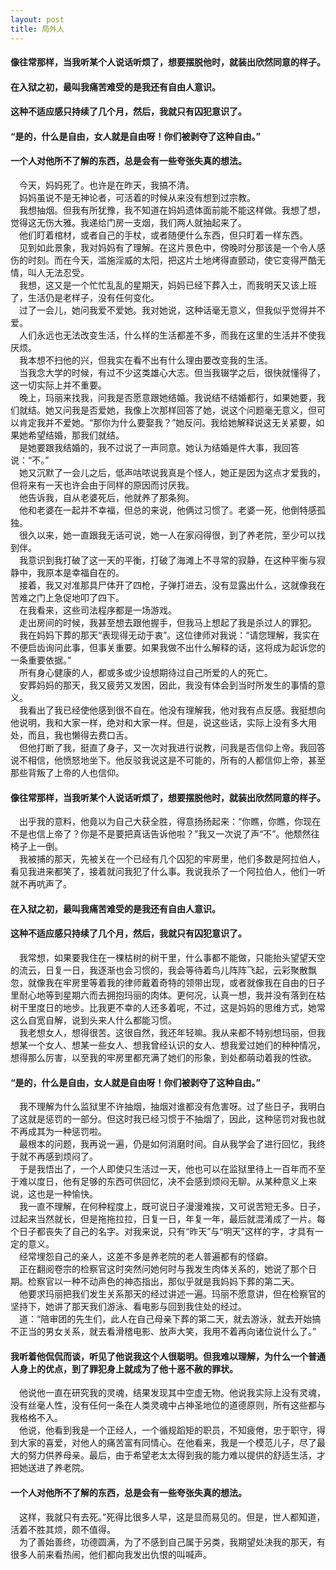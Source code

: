 ```yaml
---
layout: post
title: 局外人
---
```

#### 像往常那样，当我听某个人说话听烦了，想要摆脱他时，就装出欣然同意的样子。               
#### 在入狱之初，最叫我痛苦难受的是我还有自由人意识。               
#### 这种不适应感只持续了几个月，然后，我就只有囚犯意识了。         
#### “是的，什么是自由，女人就是自由呀！你们被剥夺了这种自由。”                     
#### 一个人对他所不了解的东西，总是会有一些夸张失真的想法。               
<!-- more -->
&#8195;今天，妈妈死了。也许是在昨天，我搞不清。               
&#8195;妈妈虽说不是无神论者，可活着的时候从来没有想到过宗教。               
&#8195;我想抽烟。但我有所犹豫，我不知道在妈妈遗体面前能不能这样做。我想了想，觉得这无伤大雅。我递给门房一支烟，我们两人就抽起来了。               
&#8195;他们盯着棺材，或者自己的手杖，或者随便什么东西，但只盯着一样东西。               
&#8195;见到如此景象，我对妈妈有了理解。在这片景色中，傍晚时分那该是一个令人感伤的时刻。而在今天，滥施淫威的太阳，把这片土地烤得直颤动，使它变得严酷无情，叫人无法忍受。               
&#8195;我想，这又是一个忙忙乱乱的星期天，妈妈已经下葬入土，而我明天又该上班了，生活仍是老样子，没有任何变化。               
&#8195;过了一会儿，她问我爱不爱她。我对她说，这种话毫无意义，但我似乎觉得并不爱。               
&#8195;人们永远也无法改变生活，什么样的生活都差不多，而我在这里的生活并不使我厌烦。               
&#8195;我本想不扫他的兴，但我实在看不出有什么理由要改变我的生活。               
&#8195;当我念大学的时候，有过不少这类雄心大志。但当我辍学之后，很快就懂得了，这一切实际上并不重要。               
&#8195;晚上，玛丽来找我，问我是否愿意跟她结婚。我说结不结婚都行，如果她要，我们就结。她又问我是否爱她，我像上次那样回答了她，说这个问题毫无意义，但可以肯定我并不爱她。“那你为什么要娶我？”她反问。我给她解释说这无关紧要，如果她希望结婚，那我们就结。               
&#8195;是她要跟我结婚的，我不过说了一声同意。她认为结婚是件大事，我回答说：“不。”               
&#8195;她又沉默了一会儿之后，低声咕哝说我真是个怪人，她正是因为这点才爱我的，但将来有一天也许会由于同样的原因而讨厌我。               
&#8195;他告诉我，自从老婆死后，他就养了那条狗。               
&#8195;他和老婆在一起并不幸福，但总的来说，他俩过习惯了。老婆一死，他倒特感孤独。               
&#8195;很久以来，她一直跟我无话可说，她一人在家闷得很，到了养老院，至少可以找到伴。               
&#8195;我意识到我打破了这一天的平衡，打破了海滩上不寻常的寂静，在这种平衡与寂静中，我原本是幸福自在的。               
&#8195;接着，我又对准那具尸体开了四枪，子弹打进去，没有显露出什么，这就像我在苦难之门上急促地叩了四下。                 
&#8195;在我看来，这些司法程序都是一场游戏。               
&#8195;走出房间的时候，我甚至想去跟他握手，但我马上想起了我是杀过人的罪犯。               
&#8195;我在妈妈下葬的那天“表现得无动于衷”。这位律师对我说：“请您理解，我实在不便启齿询问此事，但事关重要。如果我做不出什么解释的话，这将成为起诉您的一条重要依据。”               
&#8195;所有身心健康的人，都或多或少设想期待过自己所爱的人的死亡。               
&#8195;安葬妈妈的那天，我又疲劳又发困，因此，我没有体会到当时所发生的事情的意义。               
&#8195;我看出了我已经使他感到很不自在。他没有理解我，他对我有点反感。我挺想向他说明，我和大家一样，绝对和大家一样。但是，说这些话，实际上没有多大用处，而且，我也懒得去费口舌。               
&#8195;但他打断了我，挺直了身子，又一次对我进行说教，问我是否信仰上帝。我回答说不相信，他愤怒地坐下。他反驳我说这是不可能的，所有的人都信仰上帝，甚至那些背叛了上帝的人也信仰。               
#### 像往常那样，当我听某个人说话听烦了，想要摆脱他时，就装出欣然同意的样子。               
&#8195;出乎我的意料，他竟以为自己大获全胜，得意扬扬起来：“你瞧，你瞧，你现在不是也信上帝了？你是不是要把真话告诉他啦？”我又一次说了声“不”。他颓然往椅子上一倒。               
&#8195;我被捕的那天，先被关在一个已经有几个囚犯的牢房里，他们多数是阿拉伯人，看见我进来都笑了，接着就问我犯了什么事。我说我杀了一个阿拉伯人，他们一听就不再吭声了。               
#### 在入狱之初，最叫我痛苦难受的是我还有自由人意识。               
#### 这种不适应感只持续了几个月，然后，我就只有囚犯意识了。               
&#8195;我常想，如果要我住在一棵枯树的树干里，什么事都不能做，只能抬头望望天空的流云，日复一日，我逐渐也会习惯的，我会等待着鸟儿阵阵飞起，云彩聚散飘忽，就像我在牢房里等着我的律师戴着奇特的领带出现，或者就像我在自由的日子里耐心地等到星期六而去拥抱玛丽的肉体。更何况，认真一想，我并没有落到在枯树干里度日的地步。比我更不幸的人还多着呢，不过，这是妈妈的思维方式，她常这么自宽自解，说到头来人什么都能习惯。               
&#8195;我老想女人，想得很苦。这很自然，我还年轻嘛。我从来都不特别想玛丽，但我想某一个女人、想某一些女人、想我曾经认识的女人、想我爱过她们的种种情况，想得那么厉害，以至我的牢房里都充满了她们的形象，到处都萌动着我的性欲。               
#### “是的，什么是自由，女人就是自由呀！你们被剥夺了这种自由。”               
&#8195;我不理解为什么监狱里不许抽烟，抽烟对谁都没有危害呀。过了些日子，我明白了这就是惩罚的一部分。但这时我已经习惯于不抽烟了，因此，这种惩罚对我也就不再成其为一种惩罚啦。               
&#8195;最根本的问题，我再说一遍，仍是如何消磨时间。自从我学会了进行回忆，我终于就不再感到烦闷了。               
&#8195;于是我悟出了，一个人即使只生活过一天，他也可以在监狱里待上一百年而不至于难以度日，他有足够的东西可供回忆，决不会感到烦闷无聊。从某种意义上来说，这也是一种愉快。               
&#8195;我一直不理解，在何种程度上，既可说日子漫漫难挨，又可说苦短无多。日子，过起来当然就长，但是拖拖拉拉，日复一日，年复一年，最后就混淆成了一片。每个日子都丧失了自己的名字。对我来说，只有“昨天”与“明天”这样的字，才具有一定的意义。               
&#8195;经常埋怨自己的亲人，这差不多是养老院的老人普遍都有的怪癖。               
&#8195;正在翻阅卷宗的检察官这时突然问她何时与我发生肉体关系的，她说了那个日期。检察官以一种不动声色的神态指出，那似乎就是我妈妈下葬的第二天。               
&#8195;他要求玛丽把我们发生关系那天的经过讲述一遍。玛丽不愿意讲，但在检察官的坚持下，她讲了那天我们游泳、看电影与回到我住处的经过。               
&#8195;道：“陪审团的先生们，此人在自己母亲下葬的第二天，就去游泳，就去开始搞不正当的男女关系，就去看滑稽电影、放声大笑，我用不着再向诸位说什么了。”               
#### 我听着他侃侃而谈，听见了他说我这个人很聪明。但我难以理解，为什么一个普通人身上的优点，到了罪犯身上就成为了他十恶不赦的罪状。               
&#8195;他说他一直在研究我的灵魂，结果发现其中空虚无物。他说我实际上没有灵魂，没有丝毫人性，没有任何一条在人类灵魂中占神圣地位的道德原则，所有这些都与我格格不入。               
&#8195;他说，他看到我是一个正经人，一个循规蹈矩的职员，不知疲倦，忠于职守，得到大家的喜爱，对他人的痛苦富有同情心。在他看来，我是一个模范儿子，尽了最大的努力供养母亲。最后，由于希望老太太得到我的能力难以提供的舒适生活，才把她送进了养老院。               
#### 一个人对他所不了解的东西，总是会有一些夸张失真的想法。               
&#8195;这样，我就只有去死。”死得比很多人早，这是显而易见的。但是，世人都知道，活着不胜其烦，颇不值得。               
&#8195;为了善始善终，功德圆满，为了不感到自己属于另类，我期望处决我的那天，有很多人前来看热闹，他们都向我发出仇恨的叫喊声。               
